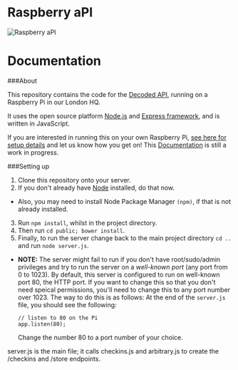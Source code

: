Raspberry aPI
===============

![Raspberry aPI](http://assets.decoded.co/images/raspberry-api.jpg)

Documentation<a name="documentation"></a>
================

###About<a name="about"></a>

This repository contains the code for the [Decoded API](http://api.decoded.co), running on a Raspberry Pi in our London HQ.

It uses the open source platform [Node.js](https://github.com/joyent/node) and [Express framework](https://github.com/strongloop/express), and is written in JavaScript.

If you are interested in running this on your own Raspberry Pi, [see here for setup details](#setting-up) and let us know how you get on! This [Documentation](#documentation) is still a work in progress.

###Setting up<a name="setting-up"></a>

1. Clone this repository onto your server.
2. If you don't already have [Node]() installed, do that now.
  * Also, you may need to install Node Package Manager `(npm)`, if that is not already installed.
3. Run `npm install`, whilst in the project directory.
4. Then run `cd public; bower install`.
5. Finally, to run the server change back to the main project directory `cd ..` and run `node server.js`.
  * __NOTE:__ The server might fail to run if you don't have root/sudo/admin privileges and try to run the server on a _well-known port_ (any port from 0 to 1023). By default, this server is configured to run on well-known port 80, the HTTP port. If you want to change this so that you don't need speical permissions, you'll need to change this to any port number over 1023. The way to do this is as follows:
    At the end of the `server.js` file, you should see the following:

    ```
    // listen to 80 on the Pi
    app.listen(80);
    ```
    
    Change the number 80 to a port number of your choice.

server.js is the main file; it calls checkins.js and arbitrary.js to create the /checkins and /store endpoints.